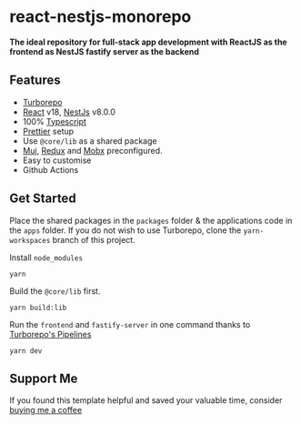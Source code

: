 # react-nestjs-monorepo

**The ideal repository for full-stack app development with ReactJS as the frontend as NestJS fastify server as the backend**

## Features

- [Turborepo](https://turborepo.org/)
- [React](https://reactjs.org/) v18, [NestJs](https://nestjs.com/) v8.0.0
- 100% [Typescript](https://www.typescriptlang.org/)
- [Prettier](https://prettier.io/) setup
- Use `@core/lib` as a shared package 
- [Mui](https://mui.com/), [Redux](https://redux.js.org/) and [Mobx](https://mobx.js.org/README.html) preconfigured.
- Easy to customise
- Github Actions

## Get Started

Place the shared packages in the `packages` folder & the applications code in the `apps` folder.
If you do not wish to use Turborepo, clone the `yarn-workspaces` branch of this project.  

Install `node_modules`

```
yarn
```

Build the `@core/lib` first.

```
yarn build:lib
```

Run the `frontend` and `fastify-server` in one command thanks to [Turborepo's Pipelines](https://turborepo.org/docs/core-concepts/pipelines)

```
yarn dev
```

## Support Me

If you found this template helpful and saved your valuable time, consider [buying me a coffee](https://www.buymeacoffee.com/nish1896)
